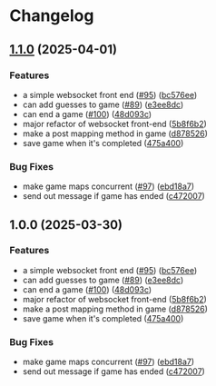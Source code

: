 # Changelog

## [1.1.0](https://github.com/LowkeyLab/gradle-monorepo/compare/v1.0.0...v1.1.0) (2025-04-01)


### Features

* a simple websocket front end ([#95](https://github.com/LowkeyLab/gradle-monorepo/issues/95)) ([bc576ee](https://github.com/LowkeyLab/gradle-monorepo/commit/bc576eee9f803c5ed553678e27d0fce0631038b7))
* can add guesses to game ([#89](https://github.com/LowkeyLab/gradle-monorepo/issues/89)) ([e3ee8dc](https://github.com/LowkeyLab/gradle-monorepo/commit/e3ee8dc580bc4d21acb6eb4371c1d500a81af6bd))
* can end a game ([#100](https://github.com/LowkeyLab/gradle-monorepo/issues/100)) ([48d093c](https://github.com/LowkeyLab/gradle-monorepo/commit/48d093c307d8335d2519b37c45d09010c3312f48))
* major refactor of websocket front-end ([5b8f6b2](https://github.com/LowkeyLab/gradle-monorepo/commit/5b8f6b2a91015d43118469c412abe3a36eecd445))
* make a post mapping method in game ([d878526](https://github.com/LowkeyLab/gradle-monorepo/commit/d87852632dbc949f1ce7cda8c4be9473615c51d6))
* save game when it's completed ([475a400](https://github.com/LowkeyLab/gradle-monorepo/commit/475a4005ccf2c641a037e5c82094710c75a854de))


### Bug Fixes

* make game maps concurrent ([#97](https://github.com/LowkeyLab/gradle-monorepo/issues/97)) ([ebd18a7](https://github.com/LowkeyLab/gradle-monorepo/commit/ebd18a74285fb8ad620ef2b57fc66199372472c1))
* send out message if game has ended ([c472007](https://github.com/LowkeyLab/gradle-monorepo/commit/c47200748a960754c0cb825b42dd014d8161c551))

## 1.0.0 (2025-03-30)


### Features

* a simple websocket front end ([#95](https://github.com/LowkeyLab/gradle-monorepo/issues/95)) ([bc576ee](https://github.com/LowkeyLab/gradle-monorepo/commit/bc576eee9f803c5ed553678e27d0fce0631038b7))
* can add guesses to game ([#89](https://github.com/LowkeyLab/gradle-monorepo/issues/89)) ([e3ee8dc](https://github.com/LowkeyLab/gradle-monorepo/commit/e3ee8dc580bc4d21acb6eb4371c1d500a81af6bd))
* can end a game ([#100](https://github.com/LowkeyLab/gradle-monorepo/issues/100)) ([48d093c](https://github.com/LowkeyLab/gradle-monorepo/commit/48d093c307d8335d2519b37c45d09010c3312f48))
* major refactor of websocket front-end ([5b8f6b2](https://github.com/LowkeyLab/gradle-monorepo/commit/5b8f6b2a91015d43118469c412abe3a36eecd445))
* make a post mapping method in game ([d878526](https://github.com/LowkeyLab/gradle-monorepo/commit/d87852632dbc949f1ce7cda8c4be9473615c51d6))
* save game when it's completed ([475a400](https://github.com/LowkeyLab/gradle-monorepo/commit/475a4005ccf2c641a037e5c82094710c75a854de))


### Bug Fixes

* make game maps concurrent ([#97](https://github.com/LowkeyLab/gradle-monorepo/issues/97)) ([ebd18a7](https://github.com/LowkeyLab/gradle-monorepo/commit/ebd18a74285fb8ad620ef2b57fc66199372472c1))
* send out message if game has ended ([c472007](https://github.com/LowkeyLab/gradle-monorepo/commit/c47200748a960754c0cb825b42dd014d8161c551))
